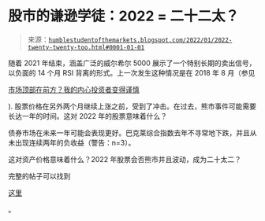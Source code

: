 <!--yml

类别：未分类

日期：2024-05-18 01:49:26

-->

# 股市的谦逊学徒：2022 = 二十二太？

> 来源：[`humblestudentofthemarkets.blogspot.com/2022/01/2022-twenty-twenty-too.html#0001-01-01`](https://humblestudentofthemarkets.blogspot.com/2022/01/2022-twenty-twenty-too.html#0001-01-01)

随着 2021 年结束，涵盖广泛的威尔希尔 5000 展示了一个特别长期的卖出信号，以负面的 14 个月 RSI 背离的形式。上一次发生这种情况是在 2018 年 8 月（参见

[市场顶部在前方？我的内心投资者变得谨慎](https://humblestudentofthemarkets.com/2018/08/05/major-top-ahead-my-inner-investor-turns-cautious/)

). 股票价格在另外两个月继续上涨之前，受到了冲击。在过去，熊市事件可能需要长达一年的时间。这对 2022 年的股票意味着什么？

债券市场在未来一年可能会表现更好。巴克莱综合指数去年不寻常地下跌，并且从未出现连续两年的负收益（警告：n=3）。

这对资产价格意味着什么？2022 年股票会否熊市并且波动，成为二十太二？

完整的帖子可以找到

[这里](https://humblestudentofthemarkets.com/2022/01/08/2022-twenty-twenty-too/)

。
